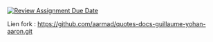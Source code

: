 [![Review Assignment Due Date](https://classroom.github.com/assets/deadline-readme-button-22041afd0340ce965d47ae6ef1cefeee28c7c493a6346c4f15d667ab976d596c.svg)](https://classroom.github.com/a/DHjm5Yye)

Lien fork : https://github.com/aarmad/quotes-docs-guillaume-yohan-aaron.git
